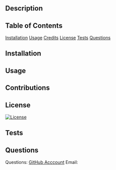 
# 
## Description 

## Table of Contents 
[Installation](#installation)
[Usage](#usage)
[Credits](#contribution)
[License](#license)
[Tests](#tests)
[Questions](#questions)
  
## Installation

## Usage

## Contributions

## License
[![License](https://img.shields.io/badge/License-Apache_2.0-blue.svg)](https://opensource.org/licenses/Apache-2.0)
## Tests

## Questions
Questions:
[GitHub Acccount](https://github.com/)
Email: 
